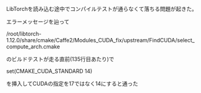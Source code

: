 LibTorchを読み込む途中でコンパイルテストが通らなくて落ちる問題が起きた。

エラーメッセージを辿って

/root/libtorch-1.12.0/share/cmake/Caffe2/Modules_CUDA_fix/upstream/FindCUDA/select_compute_arch.cmake

のビルドテストが走る直前(135行目あたり)で

set(CMAKE_CUDA_STANDARD 14)

を挿入してCUDAの指定を17ではなく14にすると通った